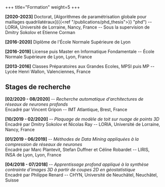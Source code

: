 +++
title="Formation"
weight=5
+++

**[2020-2023]** Doctorat, [Algorithmes de paramétrisation globale pour maillages quadrilatéraux]({{<ref "/publications/phd_thesis">}} "phd") -- LORIA, Université de Lorraine, Nancy, France -- Sous la supervision de Dmitry Sokolov et Etienne Corman

**[2016-2020]** Diplôme de l'École Normale Supérieure de Lyon

**[2016-2019]** License puis Master en Informatique Fondamentale -- École Normale Supérieure de Lyon, Lyon, France

**[2013-2016]** Classes Préparatoires aux Grandes Ecoles, MPSI puis MP -- Lycée Henri Wallon, Valenciennes, France


## Stages de recherche
**[02/2020 - 08/2020]** -- *Recherche automatique d'architectures de réseaux de neurones profonds*  
Encadré par Vincent Gripon -- IMT Atlantique, Brest, France

**[10/2019 - 02/2020]** -- *Plaquage de modèle de toit sur nuage de points 3D*  
Encadré par Dmitry Sokolov et Nicolas Ray -- LORIA, Université de Lorraine, Nancy, France

**[01/2019 - 06/2019]** -- *Méthodes de Data Mining appliquées à la compression de réseaux de neurones*  
Encadré par Marc Plantevit, Stefan Duffner et Céline Robardet -- LIRIS, INSA de Lyon, Lyon, France

**[04/2018 - 07/2018]** -- *Apprentissage profond appliqué à la synthèse contrainte d'images 3D à partir de coupes 2D en géostatistique*  
Encadré par Philippe Renard -- CHYN, Université de Neuchâtel, Neuchâtel, Suisse
